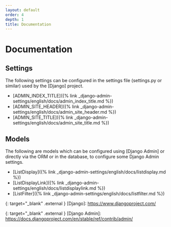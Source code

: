 ```yaml
---
layout: default
order: 4
depth: 1
title: Documentation
---
```

# Documentation

## Settings

The following settings can be configured in the settings file (settings.py or
similar) used by the [Django] project.

* [ADMIN_INDEX_TITLE]({% link _django-admin-settings/english/docs/admin_index_title.md %})
* [ADMIN_SITE_HEADER]({% link _django-admin-settings/english/docs/admin_site_header.md %})
* [ADMIN_SITE_TITLE]({% link _django-admin-settings/english/docs/admin_site_title.md %})

## Models

The following are models which can be configured using [Django Admin] or
directly via the ORM or in the database, to configure some Django Admin
settings.

* [ListDisplay]({% link _django-admin-settings/english/docs/listdisplay.md %})
* [ListDisplayLink]({% link _django-admin-settings/english/docs/listdisplaylink.md %})
* [ListFilter]({% link _django-admin-settings/english/docs/listfilter.md %})

{: target="_blank" .external }
[Django]: https://www.djangoproject.com/

{: target="_blank" .external }
[Django Admin]: https://docs.djangoproject.com/en/stable/ref/contrib/admin/
